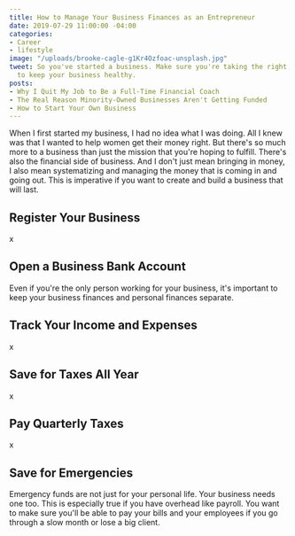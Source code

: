 ```yaml
---
title: How to Manage Your Business Finances as an Entrepreneur
date: 2019-07-29 11:00:00 -04:00
categories:
- Career
- lifestyle
image: "/uploads/brooke-cagle-g1Kr4Ozfoac-unsplash.jpg"
tweet: So you've started a business. Make sure you're taking the right financial steps
  to keep your business healthy.
posts:
- Why I Quit My Job to Be a Full-Time Financial Coach
- The Real Reason Minority-Owned Businesses Aren't Getting Funded
- How to Start Your Own Business
---
```


When I first started my business, I had no idea what I was doing. All I knew was that I wanted to help women get their money right. But there's so much more to a business than just the mission that you're hoping to fulfill. There's also the financial side of business. And I don't just mean bringing in money, I also mean systematizing and managing the money that is coming in and going out. This is imperative if you want to create and build a business that will last. 

## Register Your Business

x

## Open a Business Bank Account

Even if you're the only person working for your business, it's important to keep your business finances and personal finances separate.

## Track Your Income and Expenses

x

## Save for Taxes All Year

x

## Pay Quarterly Taxes

x

## Save for Emergencies

Emergency funds are not just for your personal life. Your business needs one too. This is especially true if you have overhead like payroll. You want to make sure you'll be able to pay your bills and your employees if you go through a slow month or lose a big client.